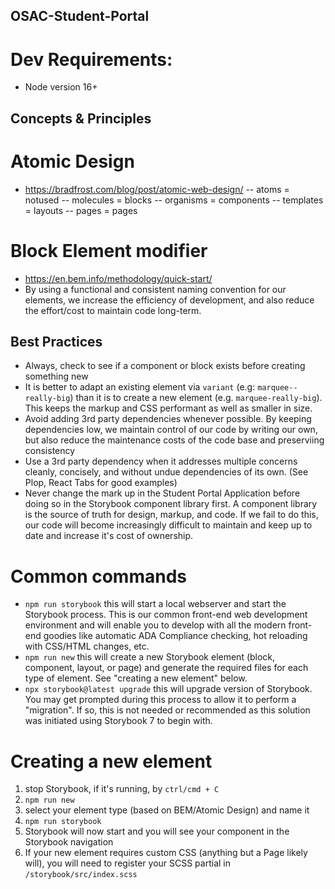 ## OSAC-Student-Portal

# Dev Requirements:
- Node version 16+


## Concepts & Principles

# Atomic Design
- https://bradfrost.com/blog/post/atomic-web-design/
-- atoms = notused
-- molecules = blocks
-- organisms = components
-- templates = layouts
-- pages = pages

# Block Element modifier 
- https://en.bem.info/methodology/quick-start/
- By using a functional and consistent naming convention for our elements, we increase the efficiency of development, and also reduce the effort/cost to maintain code long-term. 

## Best Practices
- Always, check to see if a component or block exists before creating something new
- It is better to adapt an existing element via `variant` (e.g: `marquee--really-big`) than it is to create a new element (e.g. `marquee-really-big`). This keeps the markup and CSS performant as well as smaller in size.
- Avoid adding 3rd party dependencies whenever possible. By keeping dependencies low, we maintain control of our code by writing our own, but also reduce the maintenance costs of the code base and preserviing consistency
- Use a 3rd party dependency when it addresses multiple concerns cleanly, concisely, and without undue dependencies of its own. (See Plop, React Tabs for good examples)
- Never change the mark up in the Student Portal Application before doing so in the Storybook component library first. A component library is the source of truth for design, markup, and code. If we fail to do this, our code will become increasingly difficult to maintain and keep up to date and increase it's cost of ownership. 

# Common commands
- `npm run storybook` this will start a local webserver and start the Storybook process. This is our common front-end web development environment and will enable you to develop with all the modern front-end goodies like automatic ADA Compliance checking, hot reloading with CSS/HTML changes, etc.
- `npm run new` this will create a new Storybook element (block, component, layout, or page) and generate the required files for each type of element. See "creating a new element" below.
- `npx storybook@latest upgrade` this will upgrade version of Storybook. You may get prompted during this process to allow it to perform a "migration". If so, this is not needed or recommended as this solution was initiated using Storybook 7 to begin with.

# Creating a new element
1. stop Storybook, if it's running, by `ctrl/cmd + C`
2. `npm run new`
3. select your element type (based on BEM/Atomic Design) and name it
4. `npm run storybook`
5. Storybook will now start and you will see your component in the Storybook navigation
6. If your new element requires custom CSS (anything but a Page likely will), you will need to register your SCSS partial in `/storybook/src/index.scss`
